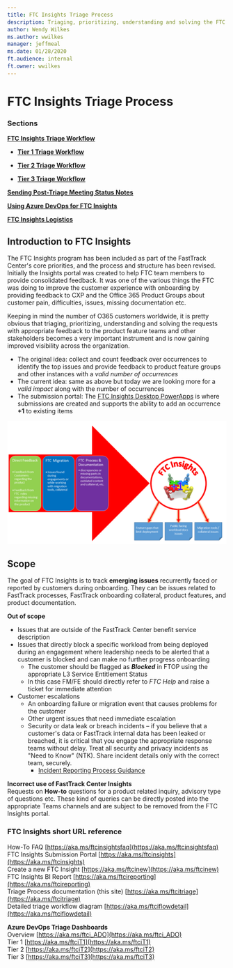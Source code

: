```yaml
---
title: FTC Insights Triage Process
description: Triaging, prioritizing, understanding and solving the FTC Insights requests with appropriate feedback to the product feature teams and other stakeholders is a very important instrument and is gaining improved visibility across the organization. 
author: Wendy Wilkes
ms.author: wwilkes
manager: jeffmeal
ms.date: 01/28/2020
ft.audience: internal
ft.owner: wwilkes
---
```

# FTC Insights Triage Process
### Sections

**[FTC Insights Triage Workflow](workflow.md)**

- **[Tier 1 Triage Workflow](workflow-t1.md)**

- **[Tier 2 Triage Workflow](workflow-t2.md)**

- **[Tier 3 Triage Workflow](workflow-t3.md)**

**[Sending Post-Triage Meeting Status Notes](notes.md)**

**[Using Azure DevOps for FTC Insights](ado.md)**

**[FTC Insights Logistics](logistics.md)**

## Introduction to FTC Insights
The FTC Insights program has been included as part of the FastTrack Center's core priorities, and the process and structure has been revised. Initially the Insights portal was created to help FTC team members to provide consolidated feedback. It was one of the various things the FTC was doing to improve the customer experience with onboarding by providing feedback to CXP and the Office 365 Product Groups about customer pain, difficulties, issues, missing documentation etc. 

Keeping in mind the number of O365 customers worldwide, it is pretty obvious that triaging, prioritizing, understanding and solving the requests with appropriate feedback to the product feature teams and other stakeholders becomes a very important instrument and is now gaining improved visibility across the organization. 
- The original idea: collect and count feedback over occurrences to identify the top issues and provide feedback to product feature groups and other instances with a *valid number of occurrences*
- The current idea: same as above but today we are looking more for a *valid impact* along with the number of occurrences
- The submission portal: The [FTC Insights Desktop PowerApps](https://aka.ms/ftcinsights) is where submissions are created and supports the ability to add an occurrence **+1** to existing items

![Introduction](../media/intro.png)

## Scope
The goal of FTC Insights is to track **emerging issues** recurrently faced or reported by customers during onboarding. They can be issues related to FastTrack processes, FastTrack onboarding collateral, product features, and product documentation.

**Out of scope**
- Issues that are outside of the FastTrack Center benefit service description
- Issues that directly block a specific workload from being deployed during an engagement where leadership needs to be alerted that a customer is blocked and can make no further progress onboarding 
	- The customer should be flagged as ***Blocked*** in FTOP using the appropriate L3 Service Entitlement Status
	- In this case FM/FE should directly refer to *FTC Help* and raise a ticket for immediate attention
- Customer escalations 
	- An onboarding failure or migration event that causes problems for the customer
	- Other urgent issues that need immediate escalation 
	- Security or data leak or breach incidents – if you believe that a customer's data or FastTrack internal data has been leaked or breached, it is critical that you engage the appropriate response teams without delay. Treat all security and privacy incidents as "Need to Know" (NTK). Share incident details only with the correct team, securely.
		- [Incident Reporting Process Guidance](https://microsoft.sharepoint-df.com/:b:/t/FastTrackSecurityAllHands58/ESpCV8MinMFMngZOU8kFrbIB-oeXC9dOvVftBVMib-actA?e=yhB2hQ)

**Incorrect use of FastTrack Center Insights**  
Requests on **How-to** questions for a product related inquiry, advisory type of questions etc. These kind of queries can be directly posted into the appropriate Teams channels and are subject to be removed from the FTC Insights portal.

### FTC Insights short URL reference
How-To FAQ [https://aka.ms/ftcinsightsfaq](https://aka.ms/ftcinsightsfaq)  
FTC Insights Submission Portal [https://aka.ms/ftcinsights](https://aka.ms/ftcinsights)  
Create a new FTC Insight [https://aka.ms/ftcinew](https://aka.ms/ftcinew)  
FTC Insights BI Report [https://aka.ms/ftcireporting](https://aka.ms/ftcireporting)  
Triage Process documentation (this site) [https://aka.ms/ftcitriage](https://aka.ms/ftcitriage)  
Detailed triage workflow diagram [https://aka.ms/ftciflowdetail](https://aka.ms/ftciflowdetail)

**Azure DevOps Triage Dashboards**  
Overview [https://aka.ms/ftci_ADO](https://aka.ms/ftci_ADO)  
Tier 1 [https://aka.ms/ftciT1](https://aka.ms/ftciT1)  
Tier 2 [https://aka.ms/ftciT2](https://aka.ms/ftciT2)  
Tier 3 [https://aka.ms/ftciT3](https://aka.ms/ftciT3)  
